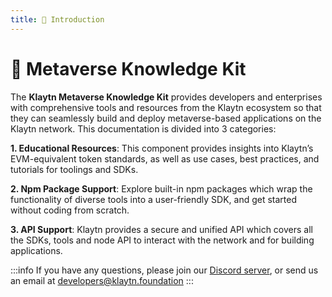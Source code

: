 ```yaml
---
title: 🔮 Introduction
---
```


# 🔮 Metaverse Knowledge Kit

The **Klaytn Metaverse Knowledge Kit** provides developers and enterprises with comprehensive tools and resources from the Klaytn ecosystem so that they can seamlessly build and deploy metaverse-based applications on the Klaytn network. This documentation is divided into 3 categories:

**1. Educational Resources**: This component provides insights into Klaytn’s EVM-equivalent token standards, as well as use cases, best practices, and tutorials for toolings and SDKs.

**2. Npm Package Support**: Explore built-in npm packages which wrap the functionality of diverse tools into a user-friendly SDK, and get started without coding from scratch.

**3. API Support**: Klaytn provides a secure and unified API which covers all the SDKs, tools and node API to interact with the network and for building applications.

:::info
If you have any questions, please join our [Discord server](https://discord.io/KlaytnOfficial), or send us an email at developers@klaytn.foundation
:::
